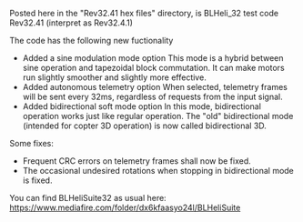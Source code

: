 Posted here in the "Rev32.41 hex files" directory, is BLHeli_32 test code Rev32.41 (interpret as Rev32.4.1)

The code has the following new fuctionality
- Added a sine modulation mode option
  This mode is a hybrid between sine operation and tapezoidal block commutation.
  It can make motors run slightly smoother and slightly more effective.
- Added autonomous telemetry option
  When selected, telemetry frames will be sent every 32ms, regardless of requests from the input signal.
- Added bidirectional soft mode option
  In this mode, bidirectional operation works just like regular operation.
  The "old" bidirectional mode (intended for copter 3D operation) is now called bidirectional 3D.

Some fixes:
- Frequent CRC errors on telemetry frames shall now be fixed.
- The occasional undesired rotations when stopping in bidirectional mode is fixed.

You can find BLHeliSuite32 as usual here:
https://www.mediafire.com/folder/dx6kfaasyo24l/BLHeliSuite